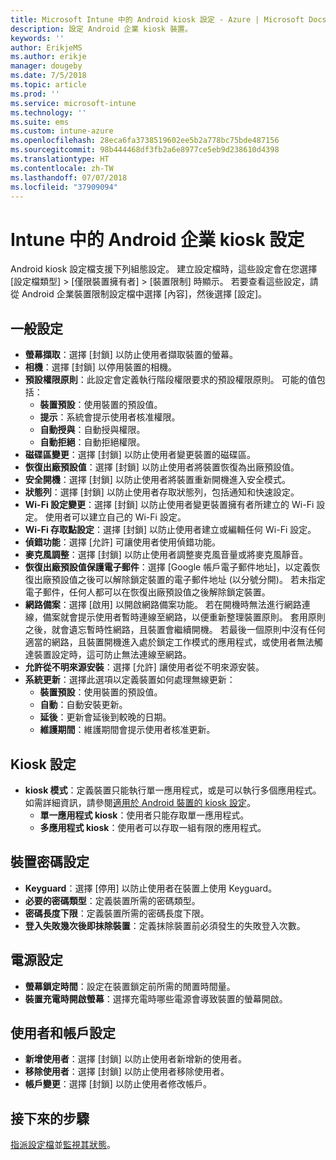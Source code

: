 ```yaml
---
title: Microsoft Intune 中的 Android kiosk 設定 - Azure | Microsoft Docs
description: 設定 Android 企業 kiosk 裝置。
keywords: ''
author: ErikjeMS
ms.author: erikje
manager: dougeby
ms.date: 7/5/2018
ms.topic: article
ms.prod: ''
ms.service: microsoft-intune
ms.technology: ''
ms.suite: ems
ms.custom: intune-azure
ms.openlocfilehash: 28eca6fa3738519602ee5b2a778bc75bde487156
ms.sourcegitcommit: 98b444468df3fb2a6e8977ce5eb9d238610d4398
ms.translationtype: HT
ms.contentlocale: zh-TW
ms.lasthandoff: 07/07/2018
ms.locfileid: "37909094"
---
```

# <a name="android-enterprise-kiosk-settings-in-intune"></a>Intune 中的 Android 企業 kiosk 設定

Android kiosk 設定檔支援下列組態設定。 建立設定檔時，這些設定會在您選擇 [設定檔類型] > [僅限裝置擁有者] > [裝置限制] 時顯示。 若要查看這些設定，請從 Android 企業裝置限制設定檔中選擇 [內容]，然後選擇 [設定]。

## <a name="general-settings"></a>一般設定

- **螢幕擷取**：選擇 [封鎖] 以防止使用者擷取裝置的螢幕。
- **相機**：選擇 [封鎖] 以停用裝置的相機。
- **預設權限原則**：此設定會定義執行階段權限要求的預設權限原則。 可能的值包括：
    - **裝置預設**：使用裝置的預設值。
    - **提示**：系統會提示使用者核准權限。
    - **自動授與**：自動授與權限。
    - **自動拒絕**：自動拒絕權限。
- **磁碟區變更**：選擇 [封鎖] 以防止使用者變更裝置的磁碟區。
- **恢復出廠預設值**：選擇 [封鎖] 以防止使用者將裝置恢復為出廠預設值。
- **安全開機**：選擇 [封鎖] 以防止使用者將裝置重新開機進入安全模式。
- **狀態列**：選擇 [封鎖] 以防止使用者存取狀態列，包括通知和快速設定。
- **Wi-Fi 設定變更**：選擇 [封鎖] 以防止使用者變更裝置擁有者所建立的 Wi-Fi 設定。 使用者可以建立自己的 Wi-Fi 設定。
- **Wi-Fi 存取點設定**：選擇 [封鎖] 以防止使用者建立或編輯任何 Wi-Fi 設定。
- **偵錯功能**：選擇 [允許] 可讓使用者使用偵錯功能。
- **麥克風調整**：選擇 [封鎖] 以防止使用者調整麥克風音量或將麥克風靜音。
- **恢復出廠預設值保護電子郵件**：選擇 [Google 帳戶電子郵件地址]，以定義恢復出廠預設值之後可以解除鎖定裝置的電子郵件地址 (以分號分開)。 若未指定電子郵件，任何人都可以在恢復出廠預設值之後解除鎖定裝置。
- **網路備案**：選擇 [啟用] 以開啟網路備案功能。 若在開機時無法進行網路連線，備案就會提示使用者暫時連線至網路，以便重新整理裝置原則。 套用原則之後，就會遺忘暫時性網路，且裝置會繼續開機。 若最後一個原則中沒有任何適當的網路，且裝置開機進入處於鎖定工作模式的應用程式，或使用者無法觸達裝置設定時，這可防止無法連線至網路。
- **允許從不明來源安裝**：選擇 [允許] 讓使用者從不明來源安裝。
- **系統更新**：選擇此選項以定義裝置如何處理無線更新：
    - **裝置預設**：使用裝置的預設值。
    - **自動**：自動安裝更新。
    - **延後**：更新會延後到較晚的日期。
    - **維護期間**：維護期間會提示使用者核准更新。

## <a name="kiosk-settings"></a>Kiosk 設定

- **kiosk 模式**：定義裝置只能執行單一應用程式，或是可以執行多個應用程式。 如需詳細資訊，請參閱[適用於 Android 裝置的 kiosk 設定](android-kiosk-settings.md)。
    - **單一應用程式 kiosk**：使用者只能存取單一應用程式。
    - **多應用程式 kiosk**：使用者可以存取一組有限的應用程式。

## <a name="device-password-settings"></a>裝置密碼設定

- **Keyguard**：選擇 [停用] 以防止使用者在裝置上使用 Keyguard。
- **必要的密碼類型**：定義裝置所需的密碼類型。
- **密碼長度下限**：定義裝置所需的密碼長度下限。
- **登入失敗幾次後即抹除裝置**：定義抹除裝置前必須發生的失敗登入次數。

## <a name="power-settings"></a>電源設定

- **螢幕鎖定時間**：設定在裝置鎖定前所需的閒置時間量。
- **裝置充電時開啟螢幕**：選擇充電時哪些電源會導致裝置的螢幕開啟。

## <a name="users-and-accounts-settings"></a>使用者和帳戶設定

- **新增使用者**：選擇 [封鎖] 以防止使用者新增新的使用者。
- **移除使用者**：選擇 [封鎖] 以防止使用者移除使用者。
- **帳戶變更**：選擇 [封鎖] 以防止使用者修改帳戶。

## <a name="next-steps"></a>接下來的步驟
[指派設定檔](device-profile-assign.md)並[監視其狀態](device-profile-monitor.md)。



